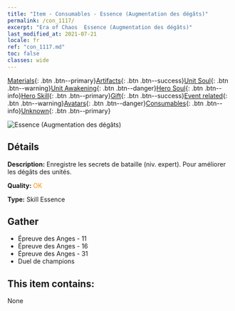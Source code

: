 ```yaml
---
title: "Item - Consumables - Essence (Augmentation des dégâts)"
permalink: /con_1117/
excerpt: "Era of Chaos  Essence (Augmentation des dégâts)"
last_modified_at: 2021-07-21
locale: fr
ref: "con_1117.md"
toc: false
classes: wide
---
```

 [Materials](/ItemsFR/){: .btn .btn--primary}[Artifacts](/ItemsFR/Artifacts/){: .btn .btn--success}[Unit Soul](/ItemsFR/UnitSoul/){: .btn .btn--warning}[Unit Awakening](/ItemsFR/UnitAwakening/){: .btn .btn--danger}[Hero Soul](/ItemsFR/HeroSoul/){: .btn .btn--info}[Hero Skill](/ItemsFR/HeroSkill/){: .btn .btn--primary}[Gift](/ItemsFR/Gift/){: .btn .btn--success}[Event related](/ItemsFR/Events/){: .btn .btn--warning}[Avatars](/ItemsFR/Avatars/){: .btn .btn--danger}[Consumables](/ItemsFR/Consumables/){: .btn .btn--info}[Unknown](/ItemsFR/Unknown/){: .btn .btn--primary}

 ![Essence (Augmentation des dégâts)](/images/t/i_7008.png)

## Détails
 **Description:** Enregistre les secrets de bataille (niv. expert). Pour améliorer les dégâts des unités.

 **Quality:** <span style="color: #FF8C00">OK</span>

 **Type:** Skill Essence

## Gather

*    Épreuve des Anges - 11 
*    Épreuve des Anges - 16 
*    Épreuve des Anges - 31 
*    Duel de champions 

## This item contains:

  None

